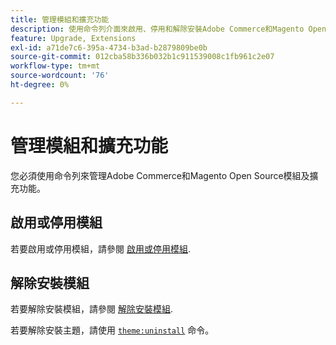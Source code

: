 ```yaml
---
title: 管理模組和擴充功能
description: 使用命令列介面來啟用、停用和解除安裝Adobe Commerce和Magento Open Source模組及擴充功能。
feature: Upgrade, Extensions
exl-id: a71de7c6-395a-4734-b3ad-b2879809be0b
source-git-commit: 012cba58b336b032b1c911539008c1fb961c2e07
workflow-type: tm+mt
source-wordcount: '76'
ht-degree: 0%

---
```


# 管理模組和擴充功能

您必須使用命令列來管理Adobe Commerce和Magento Open Source模組及擴充功能。

## 啟用或停用模組

若要啟用或停用模組，請參閱 [啟用或停用模組](../../installation/tutorials/manage-modules.md).

## 解除安裝模組

若要解除安裝模組，請參閱 [解除安裝模組](../../installation/tutorials/uninstall-modules.md).

若要解除安裝主題，請使用 [`theme:uninstall`](../../installation/tutorials/themes.md) 命令。
